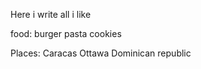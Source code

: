Here i write all i like

food:
	burger
	pasta
	cookies

Places:
	Caracas
	Ottawa
	Dominican republic
